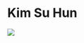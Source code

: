 <h1 align="left">Kim Su Hun</h1>
<p align="left">
  <a href="https://solved.ac/rlatngns6046">
    <img align="left" src="http://mazassumnida.wtf/api/v2/generate_badge?boj=rlatngns6046" />
  </a>
</p>
